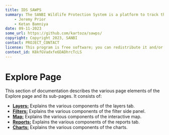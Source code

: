 ```yaml
---
title: IDS SAWPS
summary: The SANBI Wildlife Protection System is a platform to track the population levels of endangered wildlife.
    - Jeremy Prior
    - Ketan Bamniya
date: 09-11-2023
some_url: https://github.com/kartoza/sawps/
copyright: Copyright 2023, SANBI
contact: PROJECT_CONTACT
license: This program is free software; you can redistribute it and/or modify it under the terms of the GNU Affero General Public License as published by the Free Software Foundation; either version 3 of the License, or (at your option) any later version.
context_id: K8kfGVadxfe6DADhrcTcLS
---
```


# Explore Page

This section of documentation describes the various page elements of the Explore page and its sub-pages. It consists of:

<!-- Descriptions to be added -->
* **[Layers:](./layers.md)** Explains the various components of the layers tab.
* **[Filters:](./filters.md)** Explains the various components of the filter side panel.
* **[Map:](./map.md)** Explains the various components of the interactive map.
* **[Reports:](./reports.md)** Explains the various components of the reports tab.
* **[Charts:](./charts.md)** Explains the various components of the charts.
